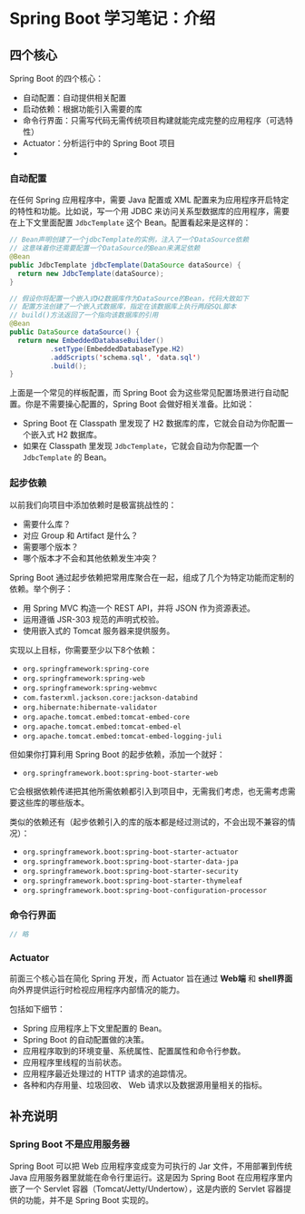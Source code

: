 # Spring Boot 学习笔记：介绍

## 四个核心

Spring Boot 的四个核心：

* 自动配置：自动提供相关配置
* 启动依赖：根据功能引入需要的库
* 命令行界面：只需写代码无需传统项目构建就能完成完整的应用程序（可选特性）
* Actuator：分析运行中的 Spring Boot 项目
* 

### 自动配置
在任何 Spring 应用程序中，需要 Java 配置或 XML 配置来为应用程序开启特定的特性和功能。比如说，写一个用 JDBC 来访问关系型数据库的应用程序，需要在上下文里面配置 `JdbcTemplate` 这个 Bean。配置看起来是这样的：

```java
// Bean声明创建了一个jdbcTemplate的实例，注入了一个DataSource依赖
// 这意味着你还需要配置一个DataSource的Bean来满足依赖
@Bean
public JdbcTemplate jdbcTemplate(DataSource dataSource) {
  return new JdbcTemplate(dataSource);
}

// 假设你将配置一个嵌入式H2数据库作为DataSource的Bean，代码大致如下
// 配置方法创建了一个嵌入式数据库，指定在该数据库上执行两段SQL脚本
// build()方法返回了一个指向该数据库的引用
@Bean
public DataSource dataSource() {
  return new EmbeddedDatabaseBuilder()
          .setType(EmbeddedDatabaseType.H2)
          .addScripts('schema.sql', 'data.sql')
          .build();
}
```

上面是一个常见的样板配置，而 Spring Boot 会为这些常见配置场景进行自动配置。你是不需要操心配置的，Spring Boot 会做好相关准备。比如说：  
* Spring Boot 在 Classpath 里发现了 H2 数据库的库，它就会自动为你配置一个嵌入式 H2 数据库。
* 如果在 Classpath 里发现 `JdbcTemplate`，它就会自动为你配置一个 `JdbcTemplate` 的 Bean。


### 起步依赖

以前我们向项目中添加依赖时是极富挑战性的：
* 需要什么库？
* 对应 Group 和 Artifact 是什么？
* 需要哪个版本？
* 哪个版本才不会和其他依赖发生冲突？  
  
Spring Boot 通过起步依赖把常用库聚合在一起，组成了几个为特定功能而定制的依赖。举个例子：
* 用 Spring MVC 构造一个 REST API，并将 JSON 作为资源表述。
* 运用遵循 JSR-303 规范的声明式校验。
* 使用嵌入式的 Tomcat 服务器来提供服务。

实现以上目标，你需要至少以下8个依赖：
* `org.springframework:spring-core`
* `org.springframework:spring-web`
* `org.springframework:spring-webmvc`
* `com.fasterxml.jackson.core:jackson-databind`
* `org.hibernate:hibernate-validator`
* `org.apache.tomcat.embed:tomcat-embed-core`
* `org.apache.tomcat.embed:tomcat-embed-el`
* `org.apache.tomcat.embed:tomcat-embed-logging-juli`

但如果你打算利用 Spring Boot 的起步依赖，添加一个就好：
* `org.springframework.boot:spring-boot-starter-web`
  
它会根据依赖传递把其他所需依赖都引入到项目中，无需我们考虑，也无需考虑需要这些库的哪些版本。

类似的依赖还有（起步依赖引入的库的版本都是经过测试的，不会出现不兼容的情况）：
* `org.springframework.boot:spring-boot-starter-actuator`
* `org.springframework.boot:spring-boot-starter-data-jpa`
* `org.springframework.boot:spring-boot-starter-security`
* `org.springframework.boot:spring-boot-starter-thymeleaf`
* `org.springframework.boot:spring-boot-configuration-processor`


### 命令行界面

```java
// 略
```

### Actuator

前面三个核心旨在简化 Spring 开发，而 Actuator 旨在通过 **Web端** 和 **shell界面** 向外界提供运行时检视应用程序内部情况的能力。

包括如下细节：  
* Spring 应用程序上下文里配置的 Bean。
* Spring Boot 的自动配置做的决策。
* 应用程序取到的环境变量、系统属性、配置属性和命令行参数。
* 应用程序里线程的当前状态。
* 应用程序最近处理过的 HTTP 请求的追踪情况。
* 各种和内存用量、垃圾回收、 Web 请求以及数据源用量相关的指标。


## 补充说明

### Spring Boot 不是应用服务器

Spring Boot 可以把 Web 应用程序变成变为可执行的 Jar 文件，不用部署到传统 Java 应用服务器里就能在命令行里运行。这是因为 Spring Boot 在应用程序里内嵌了一个 Servlet 容器（Tomcat/Jetty/Undertow），这是内嵌的 Servlet 容器提供的功能，并不是 Spring Boot 实现的。